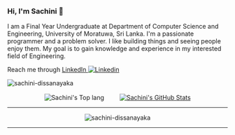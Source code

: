 ### Hi, I'm Sachini 👋

I am a Final Year Undergraduate at Department of Computer Science and Engineering, University of Moratuwa, Sri Lanka. I'm a passionate programmer and a problem solver. I like building things and seeing people enjoy them. My goal is to gain knowledge and experience in my interested field of Engineering.  

Reach me through [LinkedIn ![Linkedin](https://i.stack.imgur.com/gVE0j.png)](https://www.linkedin.com/in/sachini-dissanayaka/)

<!--
**Sachini-Dissanayaka/Sachini-Dissanayaka** is a ✨ _special_ ✨ repository because its `README.md` (this file) appears on your GitHub profile.

Here are some ideas to get you started:

- 🔭 I’m currently working on ...
- 🌱 I’m currently learning ...
- 👯 I’m looking to collaborate on ...
- 🤔 I’m looking for help with ...
- 💬 Ask me about ...
- 📫 How to reach me: ...
- 😄 Pronouns: ...
- ⚡ Fun fact: ...
-->

<p align="left" dir="auto"> <a target="_blank" rel="noopener noreferrer"><img src="https://komarev.com/ghpvc/?username=sachini-dissanayaka&amp;label=Profile%20views&amp;color=0e75b6&amp;style=flat" alt="sachini-dissanayaka" style="max-width: 100%;"></a> </p>

<p align="center">
 <img align="center" src="https://github-readme-stats.vercel.app/api/top-langs/?username=Sachini-Dissanayaka&show_icons=true&theme=radical&count_private=true&hide=Jupyter Notebook,Batchfile&langs_count=6" alt="Sachini's Top lang" />
 </a>
&nbsp; &nbsp; &nbsp; &nbsp;
<a href="https://github.com/Sachini-Dissanayaka">
  <img align="center" src="https://github-readme-stats.vercel.app/api?username=Sachini-Dissanayaka&show_icons=true&theme=merko&count_private=true" alt="Sachini's GitHub Stats" />
</a>
</p>

<hr>

<p align="center">
 <img src="https://github-profile-trophy.vercel.app/?username=sachini-dissanayaka" alt="sachini-dissanayaka" style="max-width: 100%;">
</p>

<hr>
